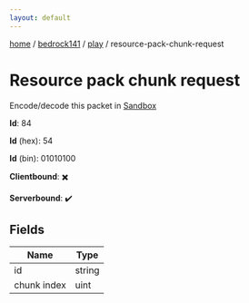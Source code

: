 ```yaml
---
layout: default
---
```


[home](/)  /  [bedrock141](/protocol/bedrock141)  /  [play](/protocol/bedrock141/play)  /  resource-pack-chunk-request

# Resource pack chunk request

Encode/decode this packet in [Sandbox](../../../sandbox/bedrock141#play.resource_pack_chunk_request)

**Id**: 84

**Id** (hex): 54

**Id** (bin): 01010100

**Clientbound**: ✖️

**Serverbound**: ✔️

## Fields

Name | Type
---|---
id | string
chunk index | uint
